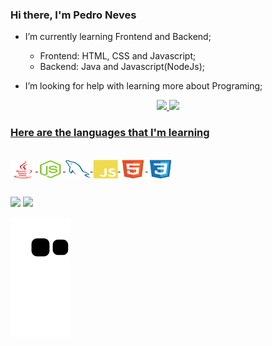 ### Hi there, I'm Pedro Neves

- I’m currently learning Frontend and Backend;
  - Frontend: HTML, CSS and Javascript;
  - Backend: Java and Javascript(NodeJs);
  
- I’m looking for help with learning more about Programing;

<div align="center">
  <a href="https://github.com/PedroN3ves">
  <img height="180em" src="https://github-readme-stats.vercel.app/api?username=PedroN3ves&show_icons=true&theme=gruvbox&include_all_commits=true&count_private=true"/>
  <img height="180em" src="https://github-readme-stats.vercel.app/api/top-langs/?username=PedroN3ves&layout=compact&langs_count=7&theme=gruvbox"/>
</div>

### Here are the languages that I'm learning

<div style="display: inline_block"><br>
  <img align="center" alt="Java" height="30" width="40" src="https://raw.githubusercontent.com/devicons/devicon/master/icons/java/java-plain.svg">
  <img align="center" alt="NodeJs" height="30" width="40" src="https://raw.githubusercontent.com/devicons/devicon/master/icons/nodejs/nodejs-plain.svg">
  <img align="center" alt="MySQL" height="30" width="40" src="https://raw.githubusercontent.com/devicons/devicon/master/icons/mysql/mysql-plain.svg">
  <img align="center" alt="Js" height="30" width="40" src="https://raw.githubusercontent.com/devicons/devicon/master/icons/javascript/javascript-plain.svg">
  <img align="center" alt="HTML" height="30" width="40" src="https://raw.githubusercontent.com/devicons/devicon/master/icons/html5/html5-original.svg">
  <img align="center" alt="CSS" height="30" width="40" src="https://raw.githubusercontent.com/devicons/devicon/master/icons/css3/css3-original.svg">
</div>

##

<div>

  <a href="https://instagram.com/P_n3ves" target="_blank"><img src="https://img.shields.io/badge/-Instagram-%23E4405F?style=for-the-badge&logo=instagram&logoColor=white" target="_blank"></a>
  <a href = "mailto:pedroholiveira784@gmail.com"><img src="https://img.shields.io/badge/-Gmail-%23333?style=for-the-badge&logo=gmail&logoColor=white" target="_blank"></a> 

</div>

![Snake animation](https://github.com/PedroN3ves/PedroN3ves/blob/output/github-contribution-grid-snake.svg)
